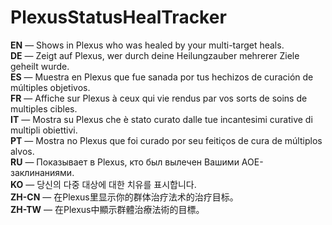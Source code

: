PlexusStatusHealTracker
======================

**EN** — Shows in Plexus who was healed by your multi-target heals.  
**DE** — Zeigt auf Plexus, wer durch deine Heilungzauber mehrerer Ziele geheilt wurde.  
**ES** — Muestra en Plexus que fue sanada por tus hechizos de curación de múltiples objetivos.  
**FR** — Affiche sur Plexus à ceux qui vie rendus par vos sorts de soins de multiples cibles.  
**IT** — Mostra su Plexus che è stato curato dalle tue incantesimi curative di multipli obiettivi.  
**PT** — Mostra no Plexus que foi curado por seu feitiços de cura de múltiplos alvos.  
**RU** — Показывает в Plexus, кто был вылечен Вашими АОЕ-заклинаниями.  
**KO** — 당신의 다중 대상에 대한 치유를 표시합니다.  
**ZH-CN** — 在Plexus里显示你的群体治疗法术的治疗目标。  
**ZH-TW** — 在Plexus中顯示群體治療法術的目標。
